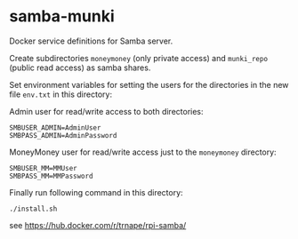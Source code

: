 # samba-munki

Docker service definitions for Samba server.

Create subdirectories `moneymoney` (only private access) and `munki_repo` (public read access) as samba shares. 

Set environment variables for setting the users for the directories in the new file `env.txt` in this directory:

Admin user for read/write access to both directories:

```
SMBUSER_ADMIN=AdminUser
SMBPASS_ADMIN=AdminPassword
```

MoneyMoney user for read/write access just to the `moneymoney` directory:

```
SMBUSER_MM=MMUser
SMBPASS_MM=MMPassword
```

Finally run following command in this directory: 

```
./install.sh
```

see https://hub.docker.com/r/trnape/rpi-samba/
